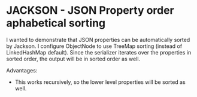 # JACKSON - JSON Property order aphabetical sorting

I wanted to demonstrate that JSON properties can be automatically sorted by Jackson.
I configure ObjectNode to use TreeMap sorting (instead of LinkedHashMap default). Since the serializer iterates over the properties in sorted order, the output will be in sorted order as well.

Advantages:
* This works recursively, so the lower level properties will be sorted as well.

